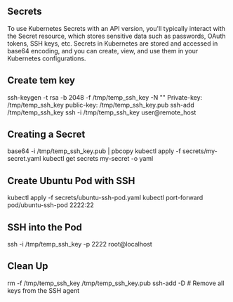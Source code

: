 
## Secrets ##
To use Kubernetes Secrets with an API version, you'll typically interact with the Secret resource, which stores sensitive data such as passwords, OAuth tokens, SSH keys, etc. Secrets in Kubernetes are stored and accessed in base64 encoding, and you can create, view, and use them in your Kubernetes configurations.

## Create tem key ##
ssh-keygen -t rsa -b 2048 -f /tmp/temp_ssh_key -N ""
Private-key: /tmp/temp_ssh_key
public-key: /tmp/temp_ssh_key.pub
ssh-add /tmp/temp_ssh_key
ssh -i /tmp/temp_ssh_key user@remote_host

## Creating a Secret ##
base64 -i /tmp/temp_ssh_key.pub | pbcopy
kubectl apply -f secrets/my-secret.yaml
kubectl get secrets my-secret -o yaml

## Create Ubuntu Pod with SSH ##
kubectl apply -f secrets/ubuntu-ssh-pod.yaml
kubectl port-forward pod/ubuntu-ssh-pod 2222:22

## SSH into the Pod ##
ssh -i /tmp/temp_ssh_key -p 2222 root@localhost

## Clean Up ##
rm -f /tmp/temp_ssh_key /tmp/temp_ssh_key.pub
ssh-add -D  # Remove all keys from the SSH agent
